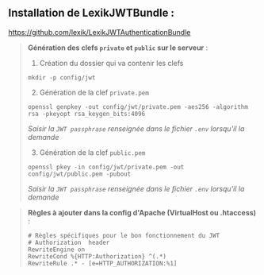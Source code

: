 ## **Installation de LexikJWTBundle :**

https://github.com/lexik/LexikJWTAuthenticationBundle

> **Génération des clefs `private` et `public` sur le serveur** :
> 1) Création du dossier qui va contenir les clefs
> 
>`mkdir -p config/jwt`
>
> 2) Génération de la clef `private.pem`
>
>`openssl genpkey -out config/jwt/private.pem -aes256 -algorithm rsa -pkeyopt rsa_keygen_bits:4096`
>
>
>_Saisir la `JWT passphrase` renseignée dans le fichier `.env` lorsqu'il la demande_
>
> 3) Génération de la clef `public.pem`
>
>`openssl pkey -in config/jwt/private.pem -out config/jwt/public.pem -pubout`
>
>_Saisir la `JWT passphrase` renseignée dans le fichier `.env` lorsqu'il la demande_
>

> **Règles à ajouter dans la config d'Apache (VirtualHost ou .htaccess)** :
>```
># Règles spécifiques pour le bon fonctionnement du JWT
># Authorization  header
>RewriteEngine on
>RewriteCond %{HTTP:Authorization} ^(.*)
>RewriteRule .* - [e=HTTP_AUTHORIZATION:%1]
>```
